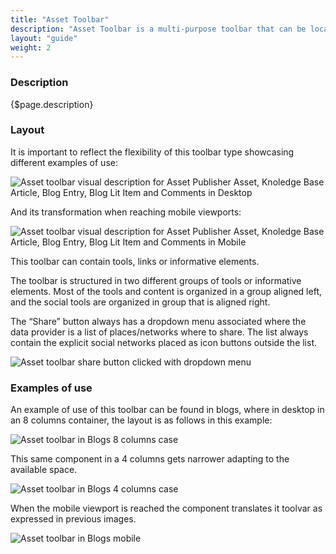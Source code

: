 ```yaml
---
title: "Asset Toolbar"
description: "Asset Toolbar is a multi-purpose toolbar that can be located in different types of asset visualizations or in other types of content such as comments."
layout: "guide"
weight: 2
---
```


### Description

{$page.description}

### Layout
It is important to reflect the flexibility of this toolbar type showcasing different examples of use:

![Asset toolbar visual description for Asset Publisher Asset, Knoledge Base Article, Blog Entry, Blog Lit Item and Comments in Desktop](../../../images/sites/AssetToolbarVisualDescriptionDesktop.jpg)

And its transformation when reaching mobile viewports:

![Asset toolbar visual description for Asset Publisher Asset, Knoledge Base Article, Blog Entry, Blog Lit Item and Comments in Mobile](../../../images/sites/AssetToolbarVisualDescriptionMobile.jpg)

This toolbar can contain tools, links or informative elements. 

The toolbar is structured in two different groups of tools or informative elements. Most of the tools and content is organized in a group aligned left, and the social tools are organized in group that is aligned right.

The “Share” button always has a dropdown menu associated where the data provider is a list of places/networks where to share. The list always contain the explicit social networks placed as icon buttons outside the list.

![Asset toolbar share button clicked with dropdown menu](../../../images/sites/AssetToolbarDropdownExample.jpg)

### Examples of use
An example of use of this toolbar can be found in blogs, where in desktop in an 8 columns container, the layout is as follows in this example:

![Asset toolbar in Blogs 8 columns case](../../../images/sites/AssetToolbarBlogs.jpg)

This same component in a 4 columns gets narrower adapting to the available space.

![Asset toolbar in Blogs 4 columns case](../../../images/sites/AssetToolbarBlogsResize.jpg)

When the mobile viewport is reached the component translates it toolvar as expressed in previous images.

![Asset toolbar in Blogs mobile](../../../images/sites/AssetToolbarBlogsMobile.jpg)

